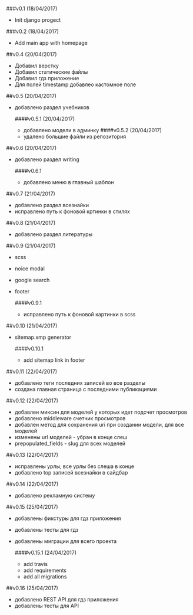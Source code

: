 ###v0.1 (18/04/2017)
+ Init django progect

###v0.2 (18/04/2017)
+ Add main app with homepage

##v0.4 (20/04/2017)
+ Добавил верстку 
+ Добавил статические файлы
+ Добавил гдз приложение
+ Для полей timestamp добавлео кастомное поле

##v0.5 (20/04/2017)
+ добавлено раздел учебников

    ####v0.5.1 (20/04/2017)
    + добавлено модели в админку
    ####v0.5.2 (20/04/2017)
    + удалено большие файли из репозитория

##v0.6 (20/04/2017)
+ добавлено раздел writing

    ####v0.6.1
    + добавлено меню в главный шаблон
    
##v0.7 (21/04/2017)
+ добавлено раздел всезнайки
+ исправлено путь к фоновой кртинки в стилях

##v0.8 (21/04/2017)
+ добавлено раздел литературы

##v0.9 (21/04/2017)
+ scss 
+ noice modal
+ google search
+ footer

    ####v0.9.1
    + исправлено путь к фоновой картинки в scss
    
##v0.10 (21/04/2017)
+ sitemap.xmp generator
    
    ####v0.10.1
    + add sitemap link in footer
    
##v0.11 (22/04/2017)
+ добавлено теги последних записей во все разделы
+ создана главная страница с последними публикациями

##v0.12 (22/04/2017)
+ добавлен миксин для моделей у которых идет подсчет просмотров
+ добавлено middleware счетчик просмотров
+ добавлен метод для сохранения uri при создании модели, для все моделей
+ изменены url моделей - убран в конце слеш
+ prepopulated_fields - slug для всех моделей

##v0.13 (22/04/2017)
+ исправлены урлы, все урлы без слеша в конце
+ добавлено top записей всезнайки  в сайдбар

##v0.14 (22/04/2017)
+ добавлено рекламную систему

##v0.15 (25/04/2017)
+ добавлены фикстуры для гдз приложения
+ добавлены тесты для гдз
+ добавлены миграции для всего проекта

    ####v0.15.1 (24/04/2017)
    + add travis
    + add requirements
    + add all migrations
    
##v0.16 (25/04/2017)
+ добавлено REST API для гдз приложения
+ добавлены тесты для API